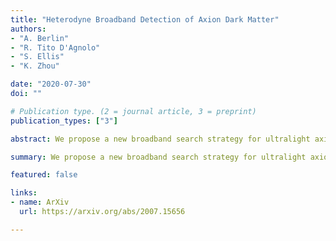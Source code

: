 ```yaml
---
title: "Heterodyne Broadband Detection of Axion Dark Matter"
authors:
- "A. Berlin"
- "R. Tito D'Agnolo"
- "S. Ellis"
- "K. Zhou"

date: "2020-07-30"
doi: ""

# Publication type. (2 = journal article, 3 = preprint)
publication_types: ["3"]

abstract: We propose a new broadband search strategy for ultralight axion dark matter that interacts with electromagnetism. An oscillating axion field induces transitions between two quasi-degenerate resonant modes of a superconducting cavity. In two broadband runs optimized for high and low masses, this setup can probe unexplored parameter space for axion-like particles covering fifteen orders of magnitude in mass, including astrophysically long-ranged fuzzy dark matter.

summary: We propose a new broadband search strategy for ultralight axion dark matter covering fifteen orders of magnitude in mass, including astrophysically long-ranged fuzzy dark matter.

featured: false

links:
- name: ArXiv
  url: https://arxiv.org/abs/2007.15656

---
```

